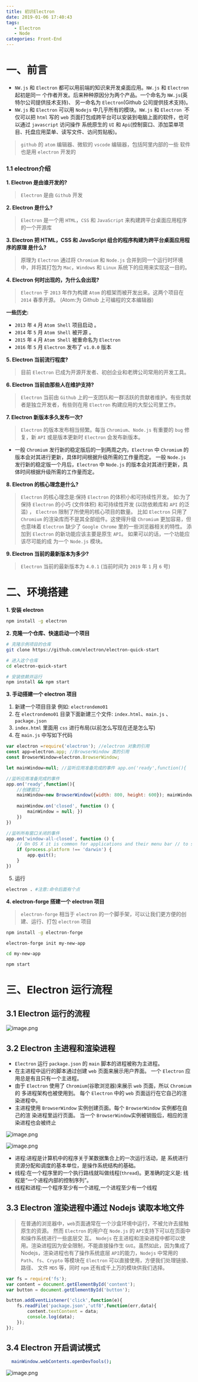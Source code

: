 ```yaml
---
title: 初识Electron
date: 2019-01-06 17:40:43
tags: 
   - Electron
   - Node
categories: Front-End
---
```



# 一、前言

- `NW.js` 和 `Electron` 都可以用前端的知识来开发桌面应用。`NW.js` 和 `Electron `起初是同一 个作者开发。后来种种原因分为两个产品。一个命名为 `NW.js`(英特尔公司提供技术支持)、 另一命名为 `Electron`(Github 公司提供技术支持)。
- `NW.js` 和 `Electron` 可以用 `Nodejs` 中几乎所有的模块。`NW.js` 和 `Electron `不仅可以把 `html` 写的 `web` 页面打包成跨平台可以安装到电脑上面的软件，也可以通过 `javascript` 访问操作 系统原生的 `UI` 和 `Api`(控制窗口、添加菜单项目、托盘应用菜单、读写文件、访问剪贴板)。

>  `github` 的 `atom` 编辑器、微软的 `vscode` 编辑器，包括阿里内部的一些 软件也是用 `electron` 开发的


### 1.1 electron介绍

**1. Electron 是由谁开发的?**

> `Electron` 是由 `Github` 开发

**2.  Electron 是什么?**

> `Electron` 是一个用 `HTML`，`CSS` 和 `JavaScript` 来构建跨平台桌面应用程序的一个开源库

**3. Electron 把 HTML，CSS 和 JavaScript 组合的程序构建为跨平台桌面应用程序的原理 是什么?**

> 原理为 `Electron` 通过将 `Chromium` 和 `Node.js` 合并到同一个运行时环境中，并将其打包为 `Mac`，`Windows` 和 `Linux` 系统下的应用来实现这一目的。

**4. Electron 何时出现的，为什么会出现?**

> `Electron` 于 `2013` 年作为构建 `Atom` 的框架而被开发出来。这两个项目在 `2014` 春季开源。 (Atom:为 Github 上可编程的文本编辑器)

**一些历史:**
- `2013` 年 `4` 月 `Atom Shell` 项目启动 。
- `2014` 年 `5` 月 `Atom Shell` 被开源 。
- `2015` 年 `4` 月 `Atom Shell` 被重命名为 `Electron` 
- `2016` 年 `5` 月 `Electron` 发布了 `v1.0.0` 版本 

**5. Electron 当前流行程度?**

> 目前 `Electron` 已成为开源开发者、初创企业和老牌公司常用的开发工具。

**6. Electron 当前由那些人在维护支持?**

> `Electron` 当前由 `Github` 上的一支团队和一群活跃的贡献者维护。有些贡献者是独立开发者，有些则在用 `Electron` 构建应用的大型公司里工作。

**7. Electron 新版本多久发布一次?**

> `Electron` 的版本发布相当频繁。每当 `Chromium`、`Node.js` 有重要的 `bug` 修复，新 `API` 或是版本更新时 `Electron` 会发布新版本。

- 一般 `Chromium` 发行新的稳定版后的一到两周之内，`Electron` 中 `Chromium` 的版本会对其进行更新，具体时间根据升级所需的工作量而定。
一般 `Node.js` 发行新的稳定版一个月后，`Electron` 中 `Node.js` 的版本会对其进行更新，具 体时间根据升级所需的工作量而定。

**8. Electron 的核心理念是什么?**

> `Electron` 的核心理念是:保持 `Electron` 的体积小和可持续性开发。
如:为了保持 `Electron` 的小巧 (文件体积) 和可持续性开发 (以防依赖库和 `API` 的泛滥) ， `Electron` 限制了所使用的核心项目的数量。
比如 `Electron` 只用了 `Chromium` 的渲染库而不是其全部组件。这使得升级 `Chromium` 更加容易，但也意味着 `Electron` 缺少了 `Google Chrome` 里的一些浏览器相关的特性。 添加到 `Electron` 的新功能应该主要是原生 `API`。 如果可以的话，一个功能应该尽可能的成 为一个 `Node.js` 模块。

**9. Electron 当前的最新版本为多少?**

> `Electron` 当前的最新版本为 `4.0.1` (当前时间为 `2019` 年 `1` 月 `6` 号)


# 二、环境搭建

**1. 安装 electron**

```bash
npm install -g electron
```

**2. 克隆一个仓库、快速启动一个项目**

```bash
# 克隆示例项目的仓库
git clone https://github.com/electron/electron-quick-start

# 进入这个仓库
cd electron-quick-start

# 安装依赖并运行
npm install && npm start
```

**3. 手动搭建一个 electron 项目**

1. 新建一个项目目录 例如: `electrondemo01`
2. 在 `electrondemo01` 目录下面新建三个文件: `index.html`、`main.js` 、`package.json `
3. `index.html` 里面用 `css` 进行布局(以前怎么写现在还是怎么写)
4. 在 `main.js` 中写如下代码

```js
var electron =require('electron'); //electron 对象的引用
const app=electron.app; //BrowserWindow 类的引用
const BrowserWindow=electron.BrowserWindow;

let mainWindow=null; //监听应用准备完成的事件 app.on('ready',function(){

//监听应用准备完成的事件
app.on('ready',function(){
    //创建窗口
    mainWindow=new BrowserWindow({width: 800, height: 600}); mainWindow.loadFile('index.html');
    
    mainWindow.on('closed', function () {
        mainWindow = null; })
    })
})

//监听所有窗口关闭的事件 
app.on('window-all-closed', function () {
    // On OS X it is common for applications and their menu bar // to stay active until the user quits explicitly with Cmd + Q 
    if (process.platform !== 'darwin') {
        app.quit(); 
    }
})
```

5. 运行

```bash
electron . #注意:命令后面有个点
```

**4. electron-forge 搭建一个 electron 项目**

> `electron-forge` 相当于 `electron` 的一个脚手架，可以让我们更方便的创建、运行、打包 `electron` 项目

```bash
npm install -g electron-forge 

electron-forge init my-new-app 

cd my-new-app

npm start
```

# 三、Electron 运行流程

## 3.1 Electron 运行的流程

![image.png](https://upload-images.jianshu.io/upload_images/1480597-7d07da8dccab3159.png?imageMogr2/auto-orient/strip%7CimageView2/2/w/1240)

## 3.2 Electron 主进程和渲染进程

- `Electron` 运行 `package.json` 的 `main` 脚本的进程被称为主进程。 
- 在主进程中运行的脚本通过创建 `web` 页面来展示用户界面。 一个 `Electron` 应用总是有且只有一个主进程。
- 由于 `Electron` 使用了 `Chromium`(谷歌浏览器)来展示 `web` 页面，所以 `Chromium` 的 多进程架构也被使用到。 每个 `Electron` 中的 `web` 页面运行在它自己的渲染进程中。
- 主进程使用 `BrowserWindow` 实例创建页面。每个 `BrowserWindow` 实例都在自己的渲 染进程里运行页面。 当一个 `BrowserWindow`实例被销毁后，相应的渲染进程也会被终止

![image.png](https://upload-images.jianshu.io/upload_images/1480597-ed01221126a5fe76.png?imageMogr2/auto-orient/strip%7CimageView2/2/w/1240)

![image.png](https://upload-images.jianshu.io/upload_images/1480597-d84ba41d44a3e672.png?imageMogr2/auto-orient/strip%7CimageView2/2/w/1240)


- 进程:进程是计算机中的程序关于某数据集合上的一次运行活动，是 系统进行资源分配和调度的基本单位，是操作系统结构的基础。
- 线程:在一个程序里的一个执行路线就叫做线程(`thread`)。更准确的定义是: 线程是“一个进程内部的控制序列”。
- 线程和进程:一个程序至少有一个进程,一个进程至少有一个线程

## 3.3 Electron 渲染进程中通过 Nodejs 读取本地文件

> 在普通的浏览器中，`web`页面通常在一个沙盒环境中运行，不被允许去接触原生的资源。 然而 `Electron` 的用户在 `Node.js` 的 `API`支持下可以在页面中和操作系统进行一些底层交 互。
`Nodejs` 在主进程和渲染进程中都可以使用。渲染进程因为安全限制，不能直接操作生 `GUI`。虽然如此，因为集成了 Nodejs，渲染进程也有了操作系统底层 `API`的能力，`Nodejs` 中常用的 `Path`、`fs`、`Crypto` 等模块在 `Electron` 可以直接使用，方便我们处理链接、路径、 文件 `MD5` 等，同时 `npm` 还有成千上万的模块供我们选择。

```js
var fs = require('fs');
var content = document.getElementById('content'); 
var button = document.getElementById('button');

button.addEventListener('click',function(e){
    fs.readFile('package.json','utf8',function(err,data){ 
        content.textContent = data;
        console.log(data);
    }); 
});
```

## 3.4 Electron 开启调试模式

```bash
  mainWindow.webContents.openDevTools();
```
 
![image.png](https://upload-images.jianshu.io/upload_images/1480597-62c31b57f8b94838.png?imageMogr2/auto-orient/strip%7CimageView2/2/w/1240)

